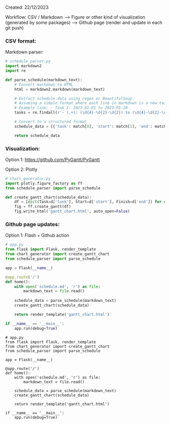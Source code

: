 Created: 22/12/2023

Workflow: CSV / Markdown -->  Figure or other kind of visualization (generated by some packages) --> Github page (render and update in each git push)


### CSV format: 


Markdown parser:
```python
# schedule_parser.py
import markdown2
import re

def parse_schedule(markdown_text):
    # Convert markdown to HTML
    html = markdown2.markdown(markdown_text)

    # Extract schedule data using regex or BeautifulSoup
    # Assuming a simple format where each line in markdown is a new task
    # Example line: - Task 1: 2023-01-01 to 2023-01-10
    tasks = re.findall(r'- (.+): (\d{4}-\d{2}-\d{2}) to (\d{4}-\d{2}-\d{2})', html)

    # Convert to a structured format
    schedule_data = [{'task': match[0], 'start': match[1], 'end': match[2]} for match in tasks]

    return schedule_data
```


### Visualization: 

Option 1: https://github.com/PyGantt/PyGantt

Option 2: Plotly

```python
# chart_generator.py
import plotly.figure_factory as ff
from schedule_parser import parse_schedule

def create_gantt_chart(schedule_data):
    df = [dict(Task=d['task'], Start=d['start'], Finish=d['end']) for d in schedule_data]
    fig = ff.create_gantt(df)
    fig.write_html('gantt_chart.html', auto_open=False)
```

### Github page updates:

Option 1: Flash + Github action
```python
# app.py
from flask import Flask, render_template
from chart_generator import create_gantt_chart
from schedule_parser import parse_schedule

app = Flask(__name__)

@app.route('/')
def home():
    with open('schedule.md', 'r') as file:
        markdown_text = file.read()
    
    schedule_data = parse_schedule(markdown_text)
    create_gantt_chart(schedule_data)

    return render_template('gantt_chart.html')

if __name__ == '__main__':
    app.run(debug=True)
```

```
# app.py
from flask import Flask, render_template
from chart_generator import create_gantt_chart
from schedule_parser import parse_schedule

app = Flask(__name__)

@app.route('/')
def home():
    with open('schedule.md', 'r') as file:
        markdown_text = file.read()
    
    schedule_data = parse_schedule(markdown_text)
    create_gantt_chart(schedule_data)

    return render_template('gantt_chart.html')

if __name__ == '__main__':
    app.run(debug=True)
```
